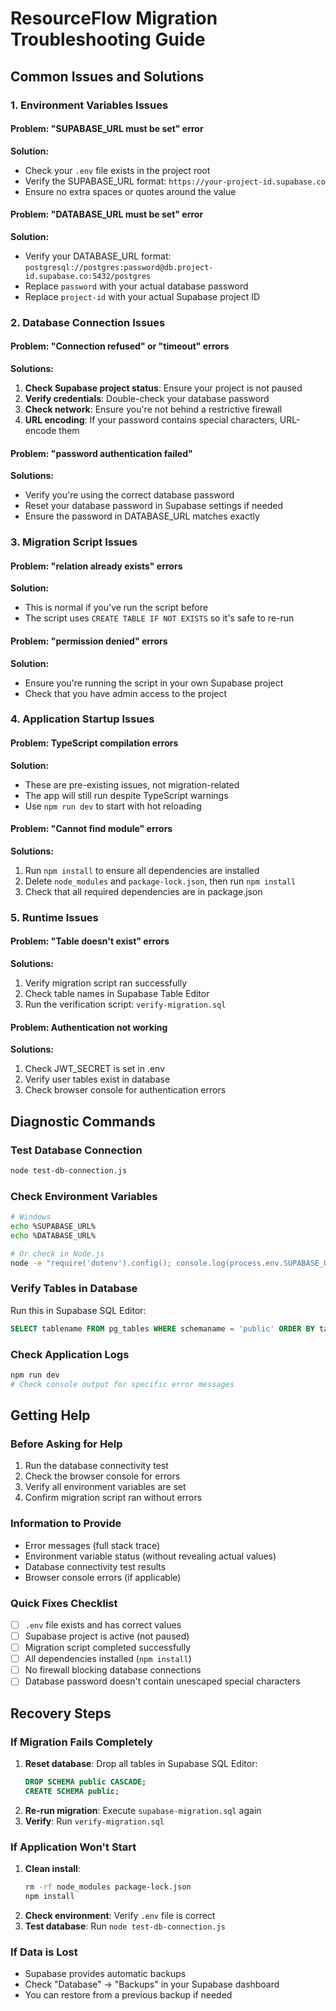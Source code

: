 # ResourceFlow Migration Troubleshooting Guide

## Common Issues and Solutions

### 1. Environment Variables Issues

#### Problem: "SUPABASE_URL must be set" error
**Solution:**
- Check your `.env` file exists in the project root
- Verify the SUPABASE_URL format: `https://your-project-id.supabase.co`
- Ensure no extra spaces or quotes around the value

#### Problem: "DATABASE_URL must be set" error
**Solution:**
- Verify your DATABASE_URL format: `postgresql://postgres:password@db.project-id.supabase.co:5432/postgres`
- Replace `password` with your actual database password
- Replace `project-id` with your actual Supabase project ID

### 2. Database Connection Issues

#### Problem: "Connection refused" or "timeout" errors
**Solutions:**
1. **Check Supabase project status**: Ensure your project is not paused
2. **Verify credentials**: Double-check your database password
3. **Check network**: Ensure you're not behind a restrictive firewall
4. **URL encoding**: If your password contains special characters, URL-encode them

#### Problem: "password authentication failed"
**Solutions:**
- Verify you're using the correct database password
- Reset your database password in Supabase settings if needed
- Ensure the password in DATABASE_URL matches exactly

### 3. Migration Script Issues

#### Problem: "relation already exists" errors
**Solution:**
- This is normal if you've run the script before
- The script uses `CREATE TABLE IF NOT EXISTS` so it's safe to re-run

#### Problem: "permission denied" errors
**Solution:**
- Ensure you're running the script in your own Supabase project
- Check that you have admin access to the project

### 4. Application Startup Issues

#### Problem: TypeScript compilation errors
**Solution:**
- These are pre-existing issues, not migration-related
- The app will still run despite TypeScript warnings
- Use `npm run dev` to start with hot reloading

#### Problem: "Cannot find module" errors
**Solutions:**
1. Run `npm install` to ensure all dependencies are installed
2. Delete `node_modules` and `package-lock.json`, then run `npm install`
3. Check that all required dependencies are in package.json

### 5. Runtime Issues

#### Problem: "Table doesn't exist" errors
**Solutions:**
1. Verify migration script ran successfully
2. Check table names in Supabase Table Editor
3. Run the verification script: `verify-migration.sql`

#### Problem: Authentication not working
**Solutions:**
1. Check JWT_SECRET is set in .env
2. Verify user tables exist in database
3. Check browser console for authentication errors

## Diagnostic Commands

### Test Database Connection
```bash
node test-db-connection.js
```

### Check Environment Variables
```bash
# Windows
echo %SUPABASE_URL%
echo %DATABASE_URL%

# Or check in Node.js
node -e "require('dotenv').config(); console.log(process.env.SUPABASE_URL)"
```

### Verify Tables in Database
Run this in Supabase SQL Editor:
```sql
SELECT tablename FROM pg_tables WHERE schemaname = 'public' ORDER BY tablename;
```

### Check Application Logs
```bash
npm run dev
# Check console output for specific error messages
```

## Getting Help

### Before Asking for Help
1. Run the database connectivity test
2. Check the browser console for errors
3. Verify all environment variables are set
4. Confirm migration script ran without errors

### Information to Provide
- Error messages (full stack trace)
- Environment variable status (without revealing actual values)
- Database connectivity test results
- Browser console errors (if applicable)

### Quick Fixes Checklist
- [ ] `.env` file exists and has correct values
- [ ] Supabase project is active (not paused)
- [ ] Migration script completed successfully
- [ ] All dependencies installed (`npm install`)
- [ ] No firewall blocking database connections
- [ ] Database password doesn't contain unescaped special characters

## Recovery Steps

### If Migration Fails Completely
1. **Reset database**: Drop all tables in Supabase SQL Editor:
   ```sql
   DROP SCHEMA public CASCADE;
   CREATE SCHEMA public;
   ```
2. **Re-run migration**: Execute `supabase-migration.sql` again
3. **Verify**: Run `verify-migration.sql`

### If Application Won't Start
1. **Clean install**:
   ```bash
   rm -rf node_modules package-lock.json
   npm install
   ```
2. **Check environment**: Verify `.env` file is correct
3. **Test database**: Run `node test-db-connection.js`

### If Data is Lost
- Supabase provides automatic backups
- Check "Database" → "Backups" in your Supabase dashboard
- You can restore from a previous backup if needed
